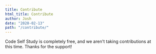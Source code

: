 ```yaml
---
title: Contribute
html_title: Contribute
author: Josh
date: "2020-02-13"
path: "/contribute/"
---
```


Code Self Study is completely free, and we aren't taking contributions at this time. Thanks for the support!
